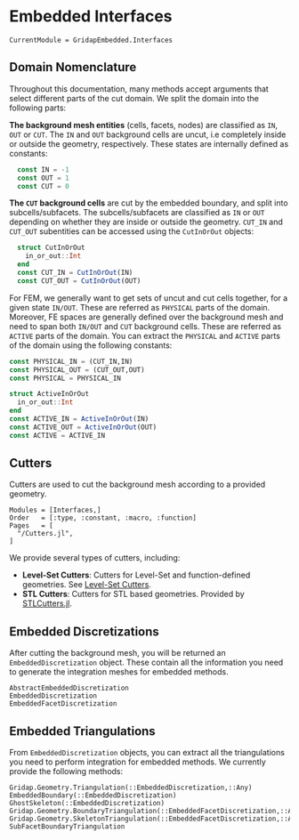 
# Embedded Interfaces

```@meta
CurrentModule = GridapEmbedded.Interfaces
```

## Domain Nomenclature

Throughout this documentation, many methods accept arguments that select different parts of the cut domain. We split the domain into the following parts:

**The background mesh entities** (cells, facets, nodes) are classified as `IN`, `OUT` or `CUT`. The `IN` and `OUT` background cells are uncut, i.e completely inside or outside the geometry, respectively. These states are internally defined as constants:

```julia
  const IN = -1
  const OUT = 1
  const CUT = 0
```

**The `CUT` background cells** are cut by the embedded boundary, and split into subcells/subfacets. The subcells/subfacets are classified as `IN` or `OUT` depending on whether they are inside or outside the geometry. `CUT_IN` and `CUT_OUT` subentities can be accessed using the `CutInOrOut` objects:

```julia
  struct CutInOrOut
    in_or_out::Int
  end
  const CUT_IN = CutInOrOut(IN)
  const CUT_OUT = CutInOrOut(OUT)
```

For FEM, we generally want to get sets of uncut and cut cells together, for a given state `IN/OUT`. These are referred as `PHYSICAL` parts of the domain. Moreover, FE spaces are generally defined over the background mesh and need to span both `IN/OUT` and `CUT` background cells. These are referred as `ACTIVE` parts of the domain. You can extract the `PHYSICAL` and `ACTIVE` parts of the domain using the following constants:

```julia
const PHYSICAL_IN = (CUT_IN,IN)
const PHYSICAL_OUT = (CUT_OUT,OUT)
const PHYSICAL = PHYSICAL_IN
```

```julia
struct ActiveInOrOut
  in_or_out::Int
end
const ACTIVE_IN = ActiveInOrOut(IN)
const ACTIVE_OUT = ActiveInOrOut(OUT)
const ACTIVE = ACTIVE_IN
```

## Cutters

Cutters are used to cut the background mesh according to a provided geometry.

```@autodocs
Modules = [Interfaces,]
Order   = [:type, :constant, :macro, :function]
Pages   = [
  "/Cutters.jl", 
]
```

We provide several types of cutters, including:

- **Level-Set Cutters**: Cutters for Level-Set and function-defined geometries. See [Level-Set Cutters](@ref).
- **STL Cutters**: Cutters for STL based geometries. Provided by [STLCutters.jl](https://github.com/gridap/STLCutters.jl).

## Embedded Discretizations

After cutting the background mesh, you will be returned an `EmbeddedDiscretization` object. These contain all the information you need to generate the integration meshes for embedded methods.

```@docs
AbstractEmbeddedDiscretization
EmbeddedDiscretization
EmbeddedFacetDiscretization
```

## Embedded Triangulations

From `EmbeddedDiscretization` objects, you can extract all the triangulations you need to perform integration for embedded methods. We currently provide the following methods:

```@docs
Gridap.Geometry.Triangulation(::EmbeddedDiscretization,::Any)
EmbeddedBoundary(::EmbeddedDiscretization)
GhostSkeleton(::EmbeddedDiscretization)
Gridap.Geometry.BoundaryTriangulation(::EmbeddedFacetDiscretization,::Any)
Gridap.Geometry.SkeletonTriangulation(::EmbeddedFacetDiscretization,::Any)
SubFacetBoundaryTriangulation
```

